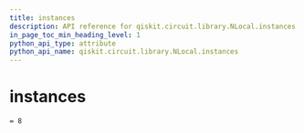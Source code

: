 ```yaml
---
title: instances
description: API reference for qiskit.circuit.library.NLocal.instances
in_page_toc_min_heading_level: 1
python_api_type: attribute
python_api_name: qiskit.circuit.library.NLocal.instances
---
```


# instances

<span id="qiskit.circuit.library.NLocal.instances" />

`= 8`

